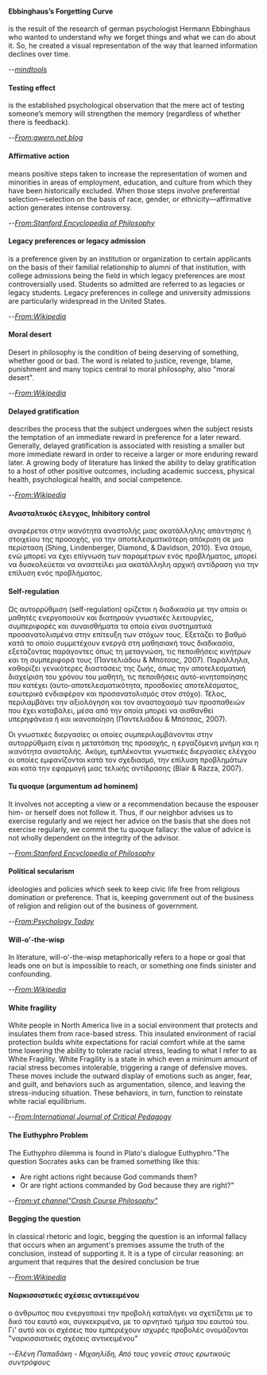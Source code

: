#### Ebbinghaus’s Forgetting Curve
is the result of the research of german psychologist Hermann Ebbinghaus who wanted to understand why we forget things and what we can do about it. So, he created a visual representation of the way that learned information declines over time.

--[*mindtools*](https://www.mindtools.com/pages/article/forgetting-curve.htm)


#### Testing effect 
is the established psychological observation that the mere act of testing someone’s memory will strengthen the memory (regardless of whether there is feedback).

--[*From:gwern.net blog*](https://www.gwern.net/Spaced-repetition)


#### Affirmative action
means positive steps taken to increase the representation of women and minorities in areas of employment, education, and culture from which they have been historically excluded. When those steps involve preferential selection—selection on the basis of race, gender, or ethnicity—affirmative action generates intense controversy.

--[*From:Stanford Encyclopedia of Philosophy*](https://plato.stanford.edu/entries/affirmative-action/)


#### Legacy preferences or legacy admission
is a preference given by an institution or organization to certain applicants on the basis of their familial relationship to alumni of that institution, with college admissions being the field in which legacy preferences are most controversially used. Students so admitted are referred to as legacies or legacy students. Legacy preferences in college and university admissions are particularly widespread in the United States.

--[*From:Wikipedia*](https://en.wikipedia.org/wiki/Legacy_preferences)


#### Moral desert 
Desert in philosophy is the condition of being deserving of something, whether good or bad. The word is related to justice, revenge, blame, punishment and many topics central to moral philosophy, also "moral desert".

--[*From:Wikipedia*](https://en.wikipedia.org/wiki/Desert_(philosophy)) 


#### Delayed gratification
describes the process that the subject undergoes when the subject resists the temptation of an immediate reward in preference for a later reward. Generally, delayed gratification is associated with resisting a smaller but more immediate reward in order to receive a larger or more enduring reward later. A growing body of literature has linked the ability to delay gratification to a host of other positive outcomes, including academic success, physical health, psychological health, and social competence. 

--[*From:Wikipedia*](https://en.wikipedia.org/wiki/Delayed_gratification)


#### Ανασταλτικός έλεγχος, Inhibitory control 
αναφέρεται στην ικανότητα αναστολής μιας ακατάλληλης απάντησης ή στοιχείου της προσοχής, για την αποτελεσματικότερη απόκριση σε μια περίσταση (Shing, Lindenberger, Diamond, & Davidson, 2010). Ένα άτομο, ενώ μπορεί να έχει επίγνωση των παραμέτρων ενός προβλήματος, μπορεί να δυσκολεύεται να αναστείλει μια ακατάλληλη αρχική αντίδραση για την επίλυση ενός προβλήματος.


#### Self-regulation
Ως αυτορρύθμιση (self-regulation) ορίζεται η διαδικασία με την οποία οι μαθητές ενεργοποιούν και διατηρούν γνωστικές λειτουργίες, συμπεριφορές και συναισθήματα τα οποία είναι συστηματικά προσανατολισμένα στην επίτευξη των στόχων τους. Εξετάζει το βαθμό κατά το οποίο συμμετέχουν ενεργά στη μαθησιακή τους διαδικασία, εξετάζοντας παράγοντες όπως τη μεταγνώση, τις πεποιθήσεις κινήτρων και τη συμπεριφορά τους (Παντελιάδου & Μπότσας, 2007). Παράλληλα, καθορίζει γενικότερες διαστάσεις της ζωής, όπως την αποτελεσματική διαχείριση του χρόνου του μαθητή, τις πεποιθήσεις αυτό-κινητοποίησης που κατέχει (αυτο-αποτελεσματικότητα, προσδοκίες αποτελέσματος, εσωτερικό ενδιαφέρον και προσανατολισμός στον στόχο). Τέλος, περιλαμβάνει την αξιολόγηση και τον αναστοχασμό των προσπαθειών που έχει καταβάλει, μέσα από την οποία μπορεί να αισθανθεί υπερηφάνεια ή και ικανοποίηση (Παντελιάδου & Μπότσας, 2007).

Οι γνωστικές διεργασίες οι οποίες συμπεριλαμβάνονται στην αυτορρύθμιση είναι η  μετατόπιση της προσοχής, η εργαζόμενη μνήμη και η ικανότητα αναστολής. Ακόμη, εμπλέκονται γνωστικές διεργασίες ελέγχου οι οποίες εμφανίζονται κατά τον σχεδιασμό, την επίλυση προβλημάτων και κατά την εφαρμογή μιας τελικής αντίδρασης (Blair & Razza, 2007).


#### Tu quoque (argumentum ad hominem)
It involves not accepting a view or a recommendation because the espouser him- or herself does not follow it. Thus, if our neighbor advises us to exercise regularly and we reject her advice on the basis that she does not exercise regularly, we commit the tu quoque fallacy: the value of advice is not wholly dependent on the integrity of the advisor.

--[*From:Stanford Encyclopedia of Philosophy*](https://plato.stanford.edu/entries/fallacies/)


#### Political secularism
ideologies and policies which seek to keep civic life free from religious domination or preference. That is, keeping government out of the business of religion and religion out of the business of government.

--[*From:Psychology Today*](https://www.psychologytoday.com/us/blog/the-secular-life/201808/what-is-secularism)


#### Will-o'-the-wisp
In literature, will-o'-the-wisp metaphorically refers to a hope or goal that leads one on but is impossible to reach, or something one finds sinister and confounding.

--[*From:Wikipedia*](https://en.wikipedia.org/wiki/Will-o%27-the-wisp)


#### White fragility
White people in North America live in a social environment that protects and insulates them from race-based stress. This insulated environment of racial protection builds white expectations for racial comfort while at the same time lowering the ability to tolerate racial stress, leading to what I refer to as White Fragility. White Fragility is a state in which even a minimum amount of racial stress becomes intolerable, triggering a range of defensive moves. These moves include the outward display of emotions such as anger, fear, and guilt, and behaviors such as argumentation, silence, and leaving the stress-inducing situation. These behaviors, in turn, function to reinstate white racial equilibrium.

--[*From:International Journal of Critical Pedagogy*](https://libjournal.uncg.edu/ijcp/article/viewFile/249/116)


#### The Euthyphro Problem
The Euthyphro dilemma is found in Plato's dialogue Euthyphro."The question Socrates asks can be framed something like this: 
- Are right actions right because God commands them? 
- Or are right actions commanded by God because they are right?"

--[*From:yt channel"Crash Course Philosophy"*](https://www.youtube.com/watch?v=wRHBwxC8b8I&list=PL8dPuuaLjXtNgK6MZucdYldNkMybYIHKR&index=34)


#### Begging the question
In classical rhetoric and logic, begging the question is an informal fallacy that occurs when an argument's premises assume the truth of the conclusion, instead of supporting it. It is a type of circular reasoning: an argument that requires that the desired conclusion be true

--[*From:Wikipedia*](https://en.wikipedia.org/wiki/Begging_the_question)

#### Ναρκισσιστικές σχέσεις αντικειμένου
ο άνθρωπος που ενεργοποιεί την προβολή καταλήγει να σχετίζεται με το δικό του εαυτό και, συγκεκριμένα, με το αρνητικό τμήμα του εαυτού του. Γι' αυτό και οι σχέσεις που εμπεριέχουν ισχυρές προβολές ονομάζονται "ναρκισσιστικές σχέσεις αντικειμένου"


--*Ελένη Παπαδάκη - Μιχαηλίδη, Από τους γονείς στους ερωτικούς συντρόφους*
